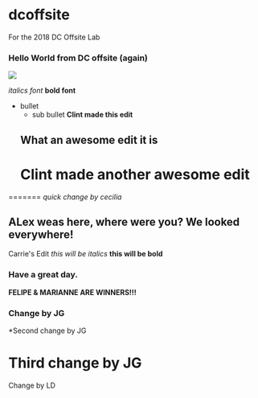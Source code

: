 # dcoffsite
For the 2018 DC Offsite Lab

### Hello World from DC offsite (again)

![](https://raw.githubusercontent.com/hearsttv/dcoffsite/master/unicorn.gif)

*italics font*
**bold font**
- bullet
  - sub bullet
  **Clint made this edit**
  ## What an awesome edit it is
  # Clint made another awesome edit
  

=======
*quick change by cecilia*


## ALex weas here, where were you?  We looked everywhere! 


  
Carrie's Edit *this will be italics*  **this will be bold** 

### Have a great day.



**FELIPE & MARIANNE ARE WINNERS!!!**


### Change by JG

*Second change by JG

# Third change by JG

Change by LD



